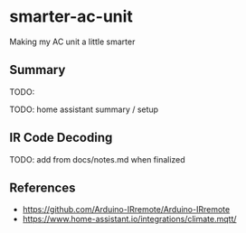 # smarter-ac-unit

Making my AC unit a little smarter

## Summary

TODO:

TODO: home assistant summary / setup

## IR Code Decoding

TODO: add from docs/notes.md when finalized

## References

- https://github.com/Arduino-IRremote/Arduino-IRremote
- https://www.home-assistant.io/integrations/climate.mqtt/
